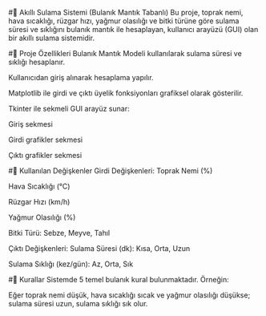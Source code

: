 
#🌱 Akıllı Sulama Sistemi (Bulanık Mantık Tabanlı)
Bu proje, toprak nemi, hava sıcaklığı, rüzgar hızı, yağmur olasılığı ve bitki türüne göre sulama süresi ve sıklığını bulanık mantık ile hesaplayan, kullanıcı arayüzü (GUI) olan bir akıllı sulama sistemidir.

#📌 Proje Özellikleri
Bulanık Mantık Modeli kullanılarak sulama süresi ve sıklığı hesaplanır.

Kullanıcıdan giriş alınarak hesaplama yapılır.

Matplotlib ile girdi ve çıktı üyelik fonksiyonları grafiksel olarak gösterilir.

Tkinter ile sekmeli GUI arayüz sunar:

Giriş sekmesi

Girdi grafikler sekmesi

Çıktı grafikler sekmesi

#🧠 Kullanılan Değişkenler
Girdi Değişkenleri:
Toprak Nemi (%)

Hava Sıcaklığı (°C)

Rüzgar Hızı (km/h)

Yağmur Olasılığı (%)

Bitki Türü: Sebze, Meyve, Tahıl

Çıktı Değişkenleri:
Sulama Süresi (dk): Kısa, Orta, Uzun

Sulama Sıklığı (kez/gün): Az, Orta, Sık

#📐 Kurallar
Sistemde 5 temel bulanık kural bulunmaktadır. Örneğin:

Eğer toprak nemi düşük, hava sıcaklığı sıcak ve yağmur olasılığı düşükse;
sulama süresi uzun, sulama sıklığı sık olur.
